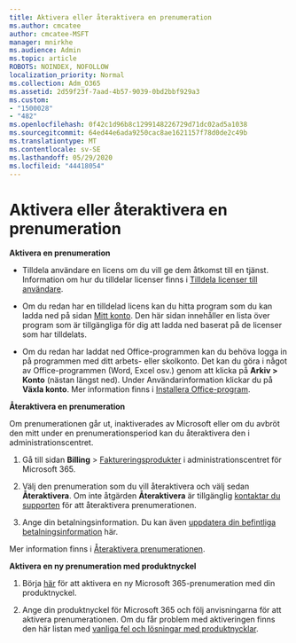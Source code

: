 ```yaml
---
title: Aktivera eller återaktivera en prenumeration
ms.author: cmcatee
author: cmcatee-MSFT
manager: mnirkhe
ms.audience: Admin
ms.topic: article
ROBOTS: NOINDEX, NOFOLLOW
localization_priority: Normal
ms.collection: Adm_O365
ms.assetid: 2d59f23f-7aad-4b57-9039-0bd2bbf929a3
ms.custom:
- "1500028"
- "482"
ms.openlocfilehash: 0f42c1d96b8c1299148226729d71dc02ad5a1038
ms.sourcegitcommit: 64ed44e6ada9250cac8ae1621157f78d0de2c49b
ms.translationtype: MT
ms.contentlocale: sv-SE
ms.lasthandoff: 05/29/2020
ms.locfileid: "44418054"
---
```

# <a name="activate-or-reactivate-a-subscription"></a>Aktivera eller återaktivera en prenumeration

**Aktivera en prenumeration**

- Tilldela användare en licens om du vill ge dem åtkomst till en tjänst. Information om hur du tilldelar licenser finns i [Tilldela licenser till användare](https://docs.microsoft.com/microsoft-365/admin/manage/assign-licenses-to-users).

- Om du redan har en tilldelad licens kan du hitta program som du kan ladda ned på sidan [Mitt konto](https://portal.office.com/account/#installs). Den här sidan innehåller en lista över program som är tillgängliga för dig att ladda ned baserat på de licenser som har tilldelats.

- Om du redan har laddat ned Office-programmen kan du behöva logga in på programmen med ditt arbets- eller skolkonto. Det kan du göra i något av Office-programmen (Word, Excel osv.) genom att klicka på **Arkiv > Konto** (nästan längst ned). Under Användarinformation klickar du på **Växla konto**. Mer information finns i [Installera Office-program](https://docs.microsoft.com/microsoft-365/admin/setup/install-applications).

**Återaktivera en prenumeration**

Om prenumerationen går ut, inaktiverades av Microsoft eller om du avbröt den mitt under en prenumerationsperiod kan du återaktivera den i administrationscentret.
  
1. Gå till sidan **Billing**  >  [Faktureringsprodukter](https://go.microsoft.com/fwlink/p/?linkid=842054) i administrationscentret för Microsoft 365.

2. Välj den prenumeration som du vill återaktivera och välj sedan **Återaktivera**. Om inte åtgärden **Återaktivera** är tillgänglig [kontaktar du supporten](https://docs.microsoft.com/microsoft-365/admin/contact-support-for-business-products) för att återaktivera prenumerationen.

3. Ange din betalningsinformation. Du kan även [uppdatera din befintliga betalningsinformation](https://docs.microsoft.com/microsoft-365/commerce/billing-and-payments/manage-payment-methods) här.

Mer information finns i [Återaktivera prenumerationen](https://docs.microsoft.com/microsoft-365/commerce/subscriptions/reactivate-your-subscription).

**Aktivera en ny prenumeration med produktnyckel**

1. Börja [här](https://support.office.com/article/where-to-enter-your-office-product-key-0a82e5ae-739e-4b92-a6f4-2ec780c185db) för att aktivera en ny Microsoft 365-prenumeration med din produktnyckel.

2. Ange din produktnyckel för Microsoft 365 och följ anvisningarna för att aktivera prenumerationen. Om du får problem med aktiveringen finns den här listan med [vanliga fel och lösningar med produktnycklar](https://docs.microsoft.com/microsoft-365/commerce/product-key-errors-and-solutions).
